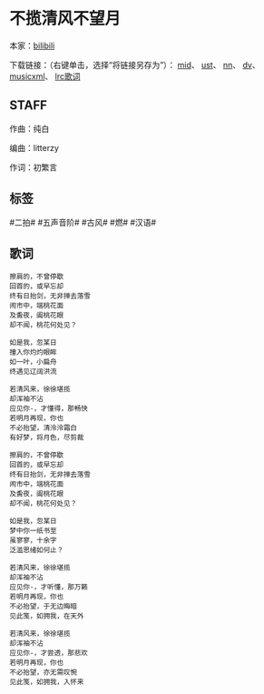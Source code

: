 # 不揽清风不望月
本家：[bilibili](https://www.bilibili.com/video/BV1Fp4y1S7vd)

下载链接：（右键单击，选择“将链接另存为”）：
[mid](https://gitee.com/oxygendioxide/utau-projects/raw/master/%E4%B8%8D%E6%8F%BD%E6%B8%85%E9%A3%8E%E4%B8%8D%E6%9C%9B%E6%9C%88/%E4%B8%8D%E6%8F%BD%E6%B8%85%E9%A3%8E%E4%B8%8D%E6%9C%9B%E6%9C%88.mid)、
[ust](https://gitee.com/oxygendioxide/utau-projects/raw/master/%E4%B8%8D%E6%8F%BD%E6%B8%85%E9%A3%8E%E4%B8%8D%E6%9C%9B%E6%9C%88/%E4%B8%8D%E6%8F%BD%E6%B8%85%E9%A3%8E%E4%B8%8D%E6%9C%9B%E6%9C%88.ust)、
[nn](https://gitee.com/oxygendioxide/utau-projects/raw/master/%E4%B8%8D%E6%8F%BD%E6%B8%85%E9%A3%8E%E4%B8%8D%E6%9C%9B%E6%9C%88/%E4%B8%8D%E6%8F%BD%E6%B8%85%E9%A3%8E%E4%B8%8D%E6%9C%9B%E6%9C%88.nn)、
[dv](https://gitee.com/oxygendioxide/utau-projects/raw/master/%E4%B8%8D%E6%8F%BD%E6%B8%85%E9%A3%8E%E4%B8%8D%E6%9C%9B%E6%9C%88/%E4%B8%8D%E6%8F%BD%E6%B8%85%E9%A3%8E%E4%B8%8D%E6%9C%9B%E6%9C%88.dv)、
[musicxml](https://gitee.com/oxygendioxide/utau-projects/raw/master/%E4%B8%8D%E6%8F%BD%E6%B8%85%E9%A3%8E%E4%B8%8D%E6%9C%9B%E6%9C%88/%E4%B8%8D%E6%8F%BD%E6%B8%85%E9%A3%8E%E4%B8%8D%E6%9C%9B%E6%9C%88.musicxml)、
[lrc歌词](https://gitee.com/oxygendioxide/utau-projects/raw/master/%E4%B8%8D%E6%8F%BD%E6%B8%85%E9%A3%8E%E4%B8%8D%E6%9C%9B%E6%9C%88/%E4%B8%8D%E6%8F%BD%E6%B8%85%E9%A3%8E%E4%B8%8D%E6%9C%9B%E6%9C%88.lrc)

## STAFF
作曲：纯白

编曲：litterzy

作词：初繁言

## 标签
#二拍# #五声音阶# #古风# #燃# #汉语#

## 歌词
```
擦肩的，不曾停歇
回首的，或早忘却
终有日抬剑，无非掸去落雪
闹市中，端桃花面
及夤夜，阖桃花眼
却不闻，桃花何处见？

如是我，忽某日
撞入你灼灼眼眸
如一叶，小扁舟
终遇见辽阔洪流

若清风来，徐徐堪揽
却浑袖不沾
应见你-，才懂得，那畅快
若明月再现，你也
不必抬望，清泠泠霜白
有好梦，将月色，尽剪裁

擦肩的，不曾停歇
回首的，或早忘却
终有日抬剑，无非掸去落雪
闹市中，端桃花面
及夤夜，阖桃花眼
却不闻，桃花何处见？

如是我，忽某日
梦中你一纸书至
虽寥寥，十余字
泛滥思绪如何止？

若清风来，徐徐堪揽
却浑袖不沾
应见你-，才听懂，那万籁
若明月再现，你也
不必抬望，于无边晦暗
见此笺，如拥我，在天外

若清风来，徐徐堪揽
却浑袖不沾
应见你-，才尝透，那悲欢
若明月再现，你也
不必抬望，亦无需叹惋
见此笺，如拥我，入怀来
```